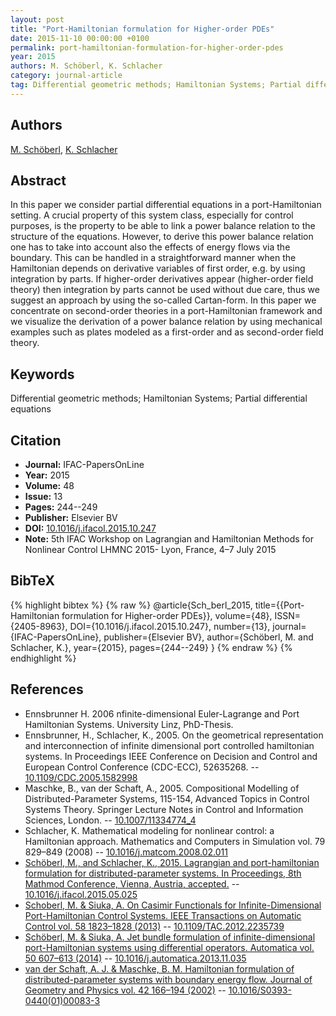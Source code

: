 ```yaml
---
layout: post
title: "Port-Hamiltonian formulation for Higher-order PDEs"
date: 2015-11-10 00:00:00 +0100
permalink: port-hamiltonian-formulation-for-higher-order-pdes
year: 2015
authors: M. Schöberl, K. Schlacher
category: journal-article
tag: Differential geometric methods; Hamiltonian Systems; Partial differential equations
---
```

 
## Authors
[M. Schöberl](authors/markus-schoberl), [K. Schlacher](authors/kurt-schlacher)
 
## Abstract
In this paper we consider partial differential equations in a port-Hamiltonian setting. A crucial property of this system class, especially for control purposes, is the property to be able to link a power balance relation to the structure of the equations. However, to derive this power balance relation one has to take into account also the effects of energy flows via the boundary. This can be handled in a straightforward manner when the Hamiltonian depends on derivative variables of first order, e.g. by using integration by parts. If higher-order derivatives appear (higher-order field theory) then integration by parts cannot be used without due care, thus we suggest an approach by using the so-called Cartan-form. In this paper we concentrate on second-order theories in a port-Hamiltonian framework and we visualize the derivation of a power balance relation by using mechanical examples such as plates modeled as a first-order and as second-order field theory.
 
## Keywords
Differential geometric methods; Hamiltonian Systems; Partial differential equations
 
## Citation
- **Journal:** IFAC-PapersOnLine
- **Year:** 2015
- **Volume:** 48
- **Issue:** 13
- **Pages:** 244--249
- **Publisher:** Elsevier BV
- **DOI:** [10.1016/j.ifacol.2015.10.247](https://doi.org/10.1016/j.ifacol.2015.10.247)
- **Note:** 5th IFAC Workshop on Lagrangian and Hamiltonian Methods for Nonlinear Control LHMNC 2015- Lyon, France, 4–7 July 2015
 
## BibTeX
{% highlight bibtex %}
{% raw %}
@article{Sch_berl_2015,
  title={{Port-Hamiltonian formulation for Higher-order PDEs}},
  volume={48},
  ISSN={2405-8963},
  DOI={10.1016/j.ifacol.2015.10.247},
  number={13},
  journal={IFAC-PapersOnLine},
  publisher={Elsevier BV},
  author={Schöberl, M. and Schlacher, K.},
  year={2015},
  pages={244--249}
}
{% endraw %}
{% endhighlight %}
 
## References
- Ennsbrunner H. 2006 nfinite-dimensional Euler-Lagrange and Port Hamiltonian Systems. University Linz, PhD-Thesis.
- Ennsbrunner, H., Schlacher, K., 2005. On the geometrical representation and interconnection of infinite dimensional port controlled hamiltonian systems. In Proceedings IEEE Conference on Decision and Control and European Control Conference (CDC-ECC), 52635268. -- [10.1109/CDC.2005.1582998](https://doi.org/10.1109/CDC.2005.1582998)
- Maschke, B., van der Schaft, A., 2005. Compositional Modelling of Distributed-Parameter Systems, 115-154, Advanced Topics in Control Systems Theory. Springer Lecture Notes in Control and Information Sciences, London. -- [10.1007/11334774_4](https://doi.org/10.1007/11334774_4)
- Schlacher, K. Mathematical modeling for nonlinear control: a Hamiltonian approach. Mathematics and Computers in Simulation vol. 79 829–849 (2008) -- [10.1016/j.matcom.2008.02.011](https://doi.org/10.1016/j.matcom.2008.02.011)
- [Schöberl, M., and Schlacher, K., 2015. Lagrangian and port-hamiltonian formulation for distributed-parameter systems. In Proceedings, 8th Mathmod Conference, Vienna, Austria, accepted.](lagrangian-and-port-hamiltonian-formulation-for-distributed-parameter-systems) -- [10.1016/j.ifacol.2015.05.025](https://doi.org/10.1016/j.ifacol.2015.05.025)
- [Schoberl, M. & Siuka, A. On Casimir Functionals for Infinite-Dimensional Port-Hamiltonian Control Systems. IEEE Transactions on Automatic Control vol. 58 1823–1828 (2013)](on-casimir-functionals-for-infinite-dimensional-port-hamiltonian-control-systems) -- [10.1109/TAC.2012.2235739](https://doi.org/10.1109/TAC.2012.2235739)
- [Schöberl, M. & Siuka, A. Jet bundle formulation of infinite-dimensional port-Hamiltonian systems using differential operators. Automatica vol. 50 607–613 (2014)](jet-bundle-formulation-of-infinite-dimensional-port-hamiltonian-systems-using-differential-operators) -- [10.1016/j.automatica.2013.11.035](https://doi.org/10.1016/j.automatica.2013.11.035)
- [van der Schaft, A. J. & Maschke, B. M. Hamiltonian formulation of distributed-parameter systems with boundary energy flow. Journal of Geometry and Physics vol. 42 166–194 (2002)](hamiltonian-formulation-of-distributed-parameter-systems-with-boundary-energy-flow) -- [10.1016/S0393-0440(01)00083-3](https://doi.org/10.1016/S0393-0440(01)00083-3)

